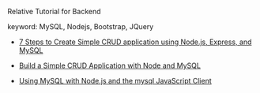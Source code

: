 Relative Tutorial for Backend

keyword: MySQL, Nodejs, Bootstrap, JQuery

- [7 Steps to Create Simple CRUD application using Node.js, Express, and MySQL](https://mfikri.com/en/blog/nodejs-mysql-crud)

- [Build a Simple CRUD Application with Node and MySQL](https://imgbot--okta-blog.netlify.app/blog/2019/09/09/build-crud-app-node-mysql)

- [Using MySQL with Node.js and the mysql JavaScript Client](https://www.sitepoint.com/using-node-mysql-javascript-client/)
